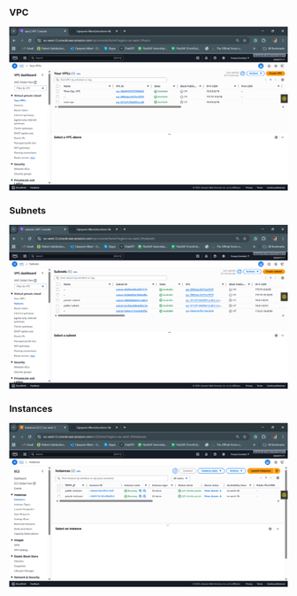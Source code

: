 ### VPC

![](terra-hk-vpc.png)

### Subnets

![](terra-hk-subnets.png)

### Instances

![](terra-hk-instances.png)

